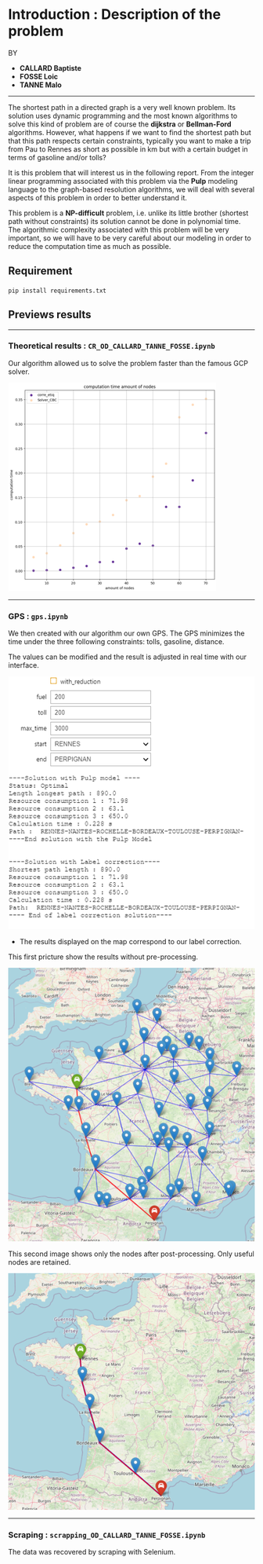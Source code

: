# Introduction : Description of the problem

BY 

* **CALLARD Baptiste**
* **FOSSE Loic**
* **TANNE Malo**
--- 

The shortest path in a directed graph is a very well known problem. Its solution uses dynamic programming and the most known algorithms to solve this kind of problem are of course the **dijkstra** or **Bellman-Ford** algorithms. However, what happens if we want to find the shortest path but that this path respects certain constraints, typically you want to make a trip from Pau to Rennes as short as possible in km but with a certain budget in terms of gasoline and/or tolls?

It is this problem that will interest us in the following report. From the integer linear programming associated with this problem via the **Pulp** modeling language to the graph-based resolution algorithms, we will deal with several aspects of this problem in order to better understand it.

This problem is a **NP-difficult** problem, i.e. unlike its little brother (shortest path without constraints) its solution cannot be done in polynomial time. The algorithmic complexity associated with this problem will be very important, so we will have to be very careful about our modeling in order to reduce the computation time as much as possible.


## Requirement

`pip install requirements.txt`

## Previews results

---
### Theoretical results : `CR_OD_CALLARD_TANNE_FOSSE.ipynb`
Our algorithm allowed us to solve the problem faster than the famous GCP solver.

![image](image/time.png)

---
### GPS : `gps.ipynb`

We then created with our algorithm our own GPS. 
The GPS minimizes the time under the three following constraints: tolls, gasoline, distance.

The values can be modified and the result is adjusted in real time with our interface.

![image](image/setting_gps.png)

* The results displayed on the map correspond to our label correction.

This first pricture show the results without pre-processing.

![image](image/solution_gps_without.png)


This second image shows only the nodes after post-processing. Only useful nodes are retained.

![image](image/solution_gps_with.png)

---
### Scraping : `scrapping_OD_CALLARD_TANNE_FOSSE.ipynb`

The data was recovered by scraping with Selenium.
